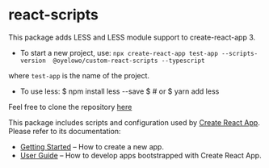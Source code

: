 # react-scripts

This package adds LESS and LESS module support to create-react-app 3.

- To start a new project, use:
```npx create-react-app test-app --scripts-version  @oyelowo/custom-react-scripts --typescript```

where ```test-app``` is the name of the project.

- To use less:
$ npm install less --save
$ # or
$ yarn add less

Feel free to clone the repository [here](https://github.com/Oyelowo/create-react-app)


This package includes scripts and configuration used by [Create React App](https://github.com/facebook/create-react-app).<br>
Please refer to its documentation:

- [Getting Started](https://facebook.github.io/create-react-app/docs/getting-started) – How to create a new app.
- [User Guide](https://facebook.github.io/create-react-app/) – How to develop apps bootstrapped with Create React App.
